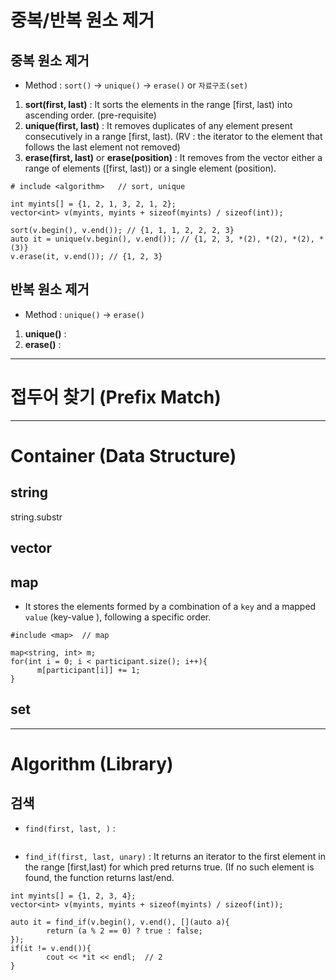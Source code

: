 # 중복/반복 원소 제거
## 중복 원소 제거
- Method : `sort()` -> `unique()` -> `erase()` or `자료구조(set)`
 1) **sort(first, last)** : It sorts the elements in the range [first, last) into ascending order. (pre-requisite)
 2) **unique(first, last)** : It removes duplicates of any element present consecutively in a range [first, last).  (RV : the iterator to the element that follows the last element not removed)
 3) **erase(first, last)** or **erase(position)** : It removes from the vector either a range of elements ([first, last)) or a single element (position).

```
# include <algorithm>   // sort, unique

int myints[] = {1, 2, 1, 3, 2, 1, 2};
vector<int> v(myints, myints + sizeof(myints) / sizeof(int));

sort(v.begin(), v.end()); // {1, 1, 1, 2, 2, 2, 3}
auto it = unique(v.begin(), v.end()); // {1, 2, 3, *(2), *(2), *(2), *(3)}
v.erase(it, v.end()); // {1, 2, 3}
```

## 반복 원소 제거
- Method : `unique()` -> `erase()`
 1) **unique()** : 
 2) **erase()** :



-----
# 접두어 찾기 (Prefix Match)



-----
# Container (Data Structure)
## string
string.substr

## vector

## map
- It stores the elements formed by a combination of a `key` and a mapped `value` (key-value ), following a specific order.

```
#include <map>  // map

map<string, int> m;
for(int i = 0; i < participant.size(); i++){
      m[participant[i]] += 1;
}
```

## set


-----
# Algorithm (Library)
## 검색
- `find(first, last, )` : 
```
```

- `find_if(first, last, unary)` : It returns an iterator to the first element in the range [first,last) for which pred returns true.  (If no such element is found, the function returns last/end.
```
int myints[] = {1, 2, 3, 4};
vector<int> v(myints, myints + sizeof(myints) / sizeof(int));

auto it = find_if(v.begin(), v.end(), [](auto a){
        return (a % 2 == 0) ? true : false;
});
if(it != v.end()){
        cout << *it << endl;  // 2
}
```


